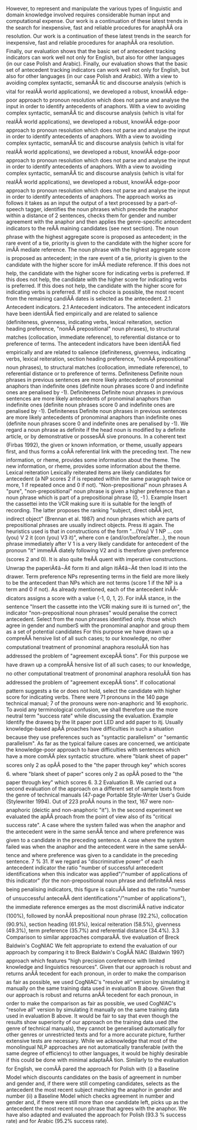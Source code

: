 However, to represent and manipulate the various types of linguistic and domain knowledge involved requires considerable human input and computational expense.
Our work is a continuation of these latest trends in the search for inexpensive, fast and reliable procedures for anaphÃÂ­ ora resolution.
Our work is a continuation of these latest trends in the search for inexpensive, fast and reliable procedures for anaphÃÂ­ ora resolution.
Finally, our evaluation shows that the basic set of antecedent tracking indicators can work well not only for English, but also for other languages (in our case Polish and Arabic).
Finally, our evaluation shows that the basic set of antecedent tracking indicators can work well not only for English, but also for other languages (in our case Polish and Arabic).
With a view to avoiding complex syntactic, semanÃÂ­ tic and discourse analysis (which is vital for realÃÂ­ world applications), we developed a robust, knowlÃÂ­ edge-poor approach to pronoun resolution which does not parse and analyse the input in order to identify antecedents of anaphors.
With a view to avoiding complex syntactic, semanÃÂ­ tic and discourse analysis (which is vital for realÃÂ­ world applications), we developed a robust, knowlÃÂ­ edge-poor approach to pronoun resolution which does not parse and analyse the input in order to identify antecedents of anaphors.
With a view to avoiding complex syntactic, semanÃÂ­ tic and discourse analysis (which is vital for realÃÂ­ world applications), we developed a robust, knowlÃÂ­ edge-poor approach to pronoun resolution which does not parse and analyse the input in order to identify antecedents of anaphors.
With a view to avoiding complex syntactic, semanÃÂ­ tic and discourse analysis (which is vital for realÃÂ­ world applications), we developed a robust, knowlÃÂ­ edge-poor approach to pronoun resolution which does not parse and analyse the input in order to identify antecedents of anaphors.
The approach works as follows it takes as an input the output of a text processed by a part-of-speech tagger, identifies the noun phrases which precede the anaphor within a distance of 2 sentences, checks them for gender and number agreement with the anaphor and then applies the genre-specific antecedent indicators to the reÃÂ­ maining candidates (see next section).
The noun phrase with the highest aggregate score is proposed as antecedent; in the rare event of a tie, priority is given to the candidate with the higher score for imÃÂ­ mediate reference.
The noun phrase with the highest aggregate score is proposed as antecedent; in the rare event of a tie, priority is given to the candidate with the higher score for imÃÂ­ mediate reference.
If this does not help, the candidate with the higher score for indicating verbs is preferred.
If this does not help, the candidate with the higher score for indicating verbs is preferred.
If this does not help, the candidate with the higher score for indicating verbs is preferred.
If still no choice is possible, the most recent from the remaining candiÃÂ­ dates is selected as the antecedent.
2.1 Antecedent indicators.
2.1 Antecedent indicators.
The antecedent indicators have been identiÃÂ­ fied empirically and are related to salience (definiteness, givenness, indicating verbs, lexical reiteration, section heading preference, "nonÃÂ­ prepositional" noun phrases), to structural matches (collocation, immediate reference), to referential distance or to preference of terms.
The antecedent indicators have been identiÃÂ­ fied empirically and are related to salience (definiteness, givenness, indicating verbs, lexical reiteration, section heading preference, "nonÃÂ­ prepositional" noun phrases), to structural matches (collocation, immediate reference), to referential distance or to preference of terms.
Definiteness Definite noun phrases in previous sentences are more likely antecedents of pronominal anaphors than indefinite ones (definite noun phrases score 0 and indefinite ones are penalised by -1).
Definiteness Definite noun phrases in previous sentences are more likely antecedents of pronominal anaphors than indefinite ones (definite noun phrases score 0 and indefinite ones are penalised by -1).
Definiteness Definite noun phrases in previous sentences are more likely antecedents of pronominal anaphors than indefinite ones (definite noun phrases score 0 and indefinite ones are penalised by -1).
We regard a noun phrase as definite if the head noun is modified by a definite article, or by demonstrative or possesÃÂ­ sive pronouns.
In a coherent text (Firbas 1992), the given or known information, or theme, usually appears first, and thus forms a coÃÂ­ referential link with the preceding text.
The new information, or rheme, provides some information about the theme.
The new information, or rheme, provides some information about the theme.
Lexical reiteration Lexically reiterated items are likely candidates for antecedent (a NP scores 2 if is repeated within the same paragraph twice or more, 1 if repeated once and 0 if not).
"Non-prepositional" noun phrases A "pure", "non-prepositional" noun phrase is given a higher preference than a noun phrase which is part of a prepositional phrase (0, -1 ).
Example Insert the cassettei into the VCR making sure iti is suitable for the length of recording.
The latter proposes the ranking "subject, direct obÃÂ­ ject, indirect object" (Brennan et al. 1987) and noun phrases which are parts of prepositional phrases are usually indirect objects.
Press iti again.
The heuristics used is that in constructions of the form "...(You) V 1 NP ... con (you) V 2 it (con (you) V3 it)", where con e {and/or/before/after...}, the noun phrase immediately after V 1 is a very likely candidate for antecedent of the pronoun "it" immeÃÂ­ diately following V2 and is therefore given preference (scores 2 and 0).
It is also quite freÃÂ­ quent with imperative constructions.
Unwrap the paperiÃ¢â¬Â¢ form iti and align itiÃ¢â¬Â¢ then load iti into the drawer.
Term preference NPs representing terms in the field are more likely to be the antecedent than NPs which are not terms (score 1 if the NP is a term and 0 if not).
As already mentioned, each of the antecedent inÃÂ­ dicators assigns a score with a value {-1, 0, 1, 2}.
For inÃÂ­ stance, in the sentence "Insert the cassette into the VCRi making sure iti is turned on", the indicator "non-prepositional noun phrases" would penalise the correct antecedent.
Select from the noun phrases identified only.
those which agree in gender and numberS with the pronominal anaphor and group them as a set of potential candidates
For this purpose we have drawn up a compreÃÂ­ hensive list of all such cases; to our knowledge, no other computational treatment of pronominal anaphora resoluÃÂ­ tion has addressed the problem of "agreement excepÃÂ­ tions".
For this purpose we have drawn up a compreÃÂ­ hensive list of all such cases; to our knowledge, no other computational treatment of pronominal anaphora resoluÃÂ­ tion has addressed the problem of "agreement excepÃÂ­ tions".
If collocational pattern suggests a tie or does not hold, select the candidate with higher score for indicating verbs.
There were 71 pronouns in the 140 page technical manual; 7 of the pronouns were non-anaphoric and 16 exophoric.
To avoid any terminological confusion, we shall therefore use the more neutral term "success rate" while discussing the evaluation.
Example Identify the draweq by the lit paper port LED and add paper to itj.
Usually knowledge-based apÃÂ­ proaches have difficulties in such a situation because they use preferences such as "syntactic parallelism" or "semantic parallelism".
As far as the typical failure cases are concerned, we anticipate the knowledge-poor approach to have difficulties with sentences which have a more comÃÂ­ plex syntactic structure.
where "blank sheet of paper" scores only 2 as opÃÂ­ posed to the "the paper through key" which scores 6.
where "blank sheet of paper" scores only 2 as opÃÂ­ posed to the "the paper through key" which scores 6.
3.2 Evaluation B. We carried out a second evaluation of the approach on a different set of sample texts from the genre of technical manuals (47-page Portable Style-Writer User's Guide (Stylewriter 1994).
Out of 223 proÃÂ­ nouns in the text, 167 were non-anaphoric (deictic and non-anaphoric "it").
In the second experiment we evaluated the apÃÂ­ proach from the point of view also of its "critical success rate".
A case where the system failed was when the anaphor and the antecedent were in the same senÃÂ­ tence and where preference was given to a candidate in the preceding sentence.
A case where the system failed was when the anaphor and the antecedent were in the same senÃÂ­ tence and where preference was given to a candidate in the preceding sentence.
7 % 31.
If we regard as "discriminative power" of each antecedent indicator the ratio "number of successful antecedent identifications when this indicator was applied"/"number of applications of this indicator" (for the non-prepositional noun phrase and definiteÃÂ­ ness being penalising indicators, this figure is calcuÃÂ­ lated as the ratio "number of unsuccessful anteceÃÂ­ dent identifications"/"number of applications"), the immediate reference emerges as the most discrimiÃÂ­ native indicator (100%), followed by nonÃÂ­ prepositional noun phrase (92.2%), collocation (90.9%), section heading (61.9%), lexical reiteration (58.5%), givenness (49.3%), term preference (35.7%) and referential distance (34.4%).
3.3 Comparison to similar approaches comparaÃÂ­.
tive evaluation of Breck Baldwin's CogNIAC We felt appropriate to extend the evaluation of our approach by comparing it to Breck Baldwin's CogÃÂ­ NIAC (Baldwin 1997) approach which features "high precision coreference with limited knowledge and linguistics resources".
Given that our approach is robust and returns anÃÂ­ tecedent for each pronoun, in order to make the comparison as fair as possible, we used CogNIAC's "resolve all" version by simulating it manually on the same training data used in evaluation B above.
Given that our approach is robust and returns anÃÂ­ tecedent for each pronoun, in order to make the comparison as fair as possible, we used CogNIAC's "resolve all" version by simulating it manually on the same training data used in evaluation B above.
It would be fair to say that even though the results show superiority of our approach on the training data used (the genre of technical manuals), they cannot be generalised automatically for other genres or unrestricted texts and for a more accurate picture, further extensive tests are necessary.
While we acknowledge that most of the monolingual NLP approaches are not automatically transferable (with the same degree of efficiency) to other languages, it would be highly desirable if this could be done with minimal adaptaÃÂ­ tion.
Similarly to the evaluation for English, we comÃÂ­ pared the approach for Polish with (i) a Baseline Model which discounts candidates on the basis of agreement in number and gender and, if there were still competing candidates, selects as the antecedent the most recent subject matching the anaphor in gender and number (ii) a Baseline Model which checks agreement in number and gender and, if there were still more than one candidate left, picks up as the antecedent the most recent noun phrase that agrees with the anaphor.
We have also adapted and evaluated the approach for Polish (93.3 % success rate) and for Arabic (95.2% success rate).